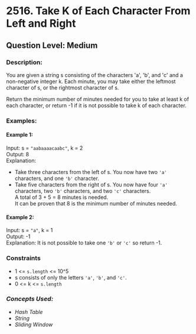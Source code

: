 # 2516. Take K of Each Character From Left and Right
## Question Level: Medium
### Description:
You are given a string s consisting of the characters 'a', 'b', and 'c' and a non-negative integer k. Each minute, you may take either the leftmost character of s, or the rightmost character of s.

Return the minimum number of minutes needed for you to take at least k of each character, or return -1 if it is not possible to take k of each character.

### Examples:
#### Example 1:

Input: s = `"aabaaaacaabc"`, k = 2<br>
Output: 8<br>
Explanation: 
- Take three characters from the left of s. You now have two `'a'` characters, and one `'b'` character.
- Take five characters from the right of s. You now have four `'a'` characters, two `'b'` characters, and two `'c'` characters.<br>
A total of 3 + 5 = 8 minutes is needed.<br>
It can be proven that 8 is the minimum number of minutes needed.
#### Example 2:

Input: s = `"a"`, k = 1<br>
Output: -1<br>
Explanation: It is not possible to take one `'b'` or `'c'` so return -1.

### Constraints
- 1 <= `s.length` <= 10^5
- s consists of only the letters `'a'`, `'b'`, and `'c'`.
- 0 <= k <= `s.length`

### <i>Concepts Used:
- Hash Table
- String
- Sliding Window </i>


